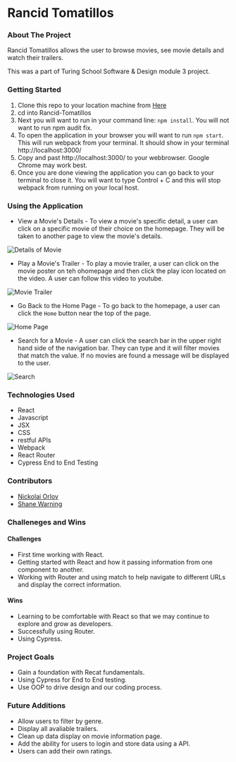 # Rancid Tomatillos
  ### About The Project

Rancid Tomatillos allows the user to browse movies, see movie details and watch their trailers. 

This was a part of Turing School Software & Design module 3 project.

### Getting Started
 1. Clone this repo to your location machine from [Here](git@github.com:orlov-n/Rancid-Tomatillos.git)
 2. cd into Rancid-Tomatillos
 3. Next you will want to run in your command line: `npm install`. You will not want to run npm audit fix.
 4. To open the application in your browser you will want to run `npm start`. This will run webpack from your terminal. It should show in your terminal http://localhost:3000/
 5. Copy and past http://localhost:3000/ to your webbrowser. Google Chrome may work best. 
 6. Once you are done viewing the application you can go back to your terminal to close it. You will want to type Control + C and this will stop webpack from running on your local host. 

### Using the Application



  * View a Movie's Details - To view a movie's specific detail, a user can click on a specific movie of their choice on the homepage. They will be taken to another page to view the movie's details.


![Details of Movie](https://user-images.githubusercontent.com/97068979/169955689-eed668aa-b2f7-43ae-ae41-8b2974f581ad.gif)
   
  * Play a Movie's Trailer - To play a movie trailer, a user can click on the movie poster on teh ohomepage and then click the play icon located on the video. A user can follow this video to youtube.

![Movie Trailer](https://user-images.githubusercontent.com/97068979/169956339-d09e0d63-c6c2-461f-bf43-61be4af4de93.gif)

  * Go Back to the Home Page - To go back to the homepage, a user can click the `Home` button near the top of the page.
  
![Home Page](https://user-images.githubusercontent.com/97068979/169956511-b9b80da6-6356-40ee-a569-c6606cdcf10b.gif)



  * Search for a Movie - A user can click the search bar in the upper right hand side of the navigation bar. They can type and it will filter movies that match the value. If no movies are found a message will be displayed to the user.

  ![Search](https://user-images.githubusercontent.com/97068979/169956781-f7fca133-234b-4bc3-9582-c701b2129222.gif)


### Technologies Used 

  * React
  * Javascript
  * JSX
  * CSS
  * restful APIs
  * Webpack
  * React Router
  * Cypress End to End Testing

### Contributors

  * [Nickolai Orlov](https://github.com/orlov-n)
  * [Shane Warning](https://github.com/shanekwarning)
 
### Challeneges and Wins


#### Challenges
  * First time working with React.
  * Getting started with React and how it passing information from one component to another.
  * Working with Router and using match to help navigate to different URLs and display the correct information.

#### Wins
  * Learning to be comfortable with React so that we may continue to explore and grow as developers.
  * Successfully using Router.
  * Using Cypress.

### Project Goals
  * Gain a foundation with Recat fundamentals.
  * Using Cypress for End to End testing.
  * Use OOP to drive design and our coding process.

### Future Additions
  * Allow users to filter by genre.
  * Display all avaliable trailers.
  * Clean up data display on movie information page. 
  * Add the ability for users to login and store data using a API.
  * Users can add their own ratings.
